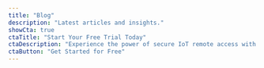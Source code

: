 ```yaml
---
title: "Blog"
description: "Latest articles and insights."
showCta: true
ctaTitle: "Start Your Free Trial Today"
ctaDescription: "Experience the power of secure IoT remote access with SocketXP."
ctaButton: "Get Started for Free"
---
```

